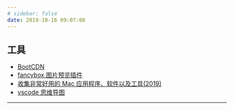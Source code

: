 ```yaml
---
# sidebar: false
date: 2019-10-16 09:07:08
---
```


## 工具

- [BootCDN](https://www.bootcdn.cn/)
- [fancybox 图片预览插件](https://github.com/fancyapps/fancybox)
- [收集非常好用的 Mac 应用程序、软件以及工具(2019)](https://segmentfault.com/a/1190000020314856)
- [vscode 思维导图](https://juejin.im/post/5dde739b5188256ed06fb58f)

---

<MainIndex path='tools' />
